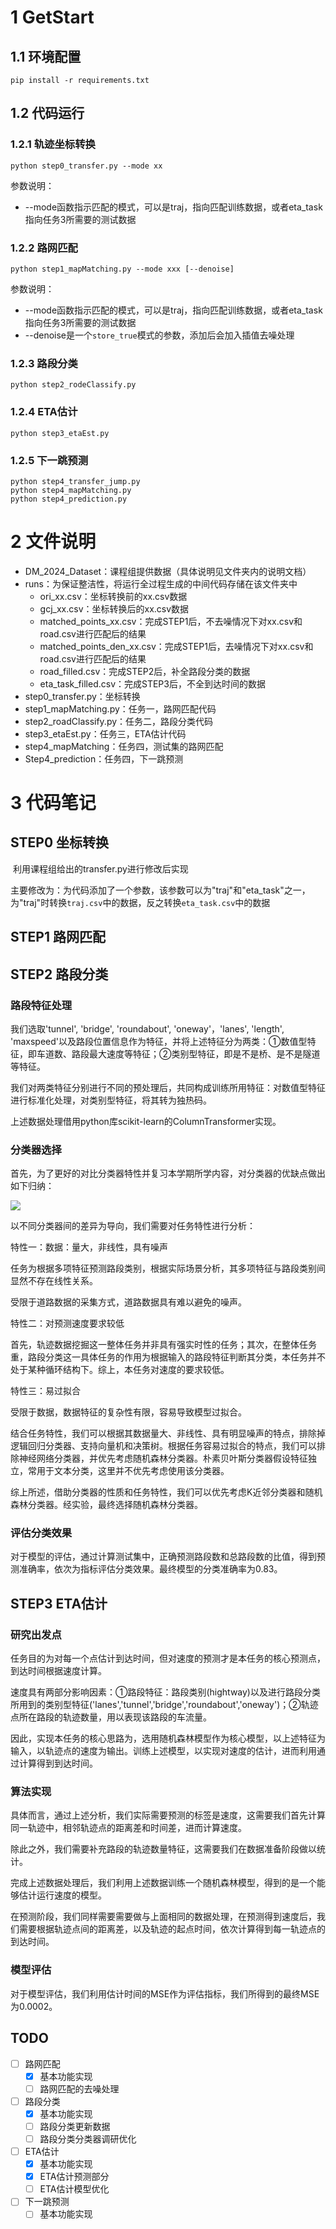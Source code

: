 

# 1 GetStart

## 1.1 环境配置

```
pip install -r requirements.txt
```

## 1.2 代码运行

### 1.2.1 轨迹坐标转换

```
python step0_transfer.py --mode xx
```

参数说明：

- --mode函数指示匹配的模式，可以是traj，指向匹配训练数据，或者eta_task指向任务3所需要的测试数据

### 1.2.2 路网匹配

```
python step1_mapMatching.py --mode xxx [--denoise]
```

参数说明：

- --mode函数指示匹配的模式，可以是traj，指向匹配训练数据，或者eta_task指向任务3所需要的测试数据
- --denoise是一个`store_true`模式的参数，添加后会加入插值去噪处理

### 1.2.3  路段分类

```
python step2_rodeClassify.py
```

### 1.2.4 ETA估计

```
python step3_etaEst.py
```

### 1.2.5 下一跳预测

```
python step4_transfer_jump.py
python step4_mapMatching.py
python step4_prediction.py
```



# 2 文件说明

- DM_2024_Dataset：课程组提供数据（具体说明见文件夹内的说明文档）
- runs：为保证整洁性，将运行全过程生成的中间代码存储在该文件夹中
  - ori_xx.csv：坐标转换前的xx.csv数据
  - gcj_xx.csv：坐标转换后的xx.csv数据
  - matched_points_xx.csv：完成STEP1后，不去噪情况下对xx.csv和road.csv进行匹配后的结果
  - matched_points_den_xx.csv：完成STEP1后，去噪情况下对xx.csv和road.csv进行匹配后的结果
  - road_filled.csv：完成STEP2后，补全路段分类的数据
  - eta_task_filled.csv：完成STEP3后，不全到达时间的数据
- step0_transfer.py：坐标转换
- step1_mapMatching.py：任务一，路网匹配代码
- step2_roadClassify.py：任务二，路段分类代码
- step3_etaEst.py：任务三，ETA估计代码
- step4_mapMatching：任务四，测试集的路网匹配
- Step4_prediction：任务四，下一跳预测

# 3 代码笔记

## STEP0 坐标转换

​		利用课程组给出的transfer.py进行修改后实现

​		主要修改为：为代码添加了一个参数，该参数可以为"traj"和"eta_task"之一，为"traj"时转换`traj.csv`中的数据，反之转换`eta_task.csv`中的数据

## STEP1 路网匹配

## STEP2 路段分类

### 路段特征处理

我们选取'tunnel', 'bridge', 'roundabout', 'oneway'，'lanes', 'length', 'maxspeed'以及路段位置信息作为特征，并将上述特征分为两类：①数值型特征，即车道数、路段最大速度等特征；②类别型特征，即是不是桥、是不是隧道等特征。

我们对两类特征分别进行不同的预处理后，共同构成训练所用特征：对数值型特征进行标准化处理，对类别型特征，将其转为独热码。

上述数据处理借用python库scikit-learn的ColumnTransformer实现。

### 分类器选择

首先，为了更好的对比分类器特性并复习本学期所学内容，对分类器的优缺点做出如下归纳：

![](file:////Users/shanhao/Library/Containers/com.kingsoft.wpsoffice.mac/Data/tmp/wps-shanhao/ksohtml//wps3.jpg)



以不同分类器间的差异为导向，我们需要对任务特性进行分析：

特性一：数据：量大，非线性，具有噪声

任务为根据多项特征预测路段类别，根据实际场景分析，其多项特征与路段类别间显然不存在线性关系。

受限于道路数据的采集方式，道路数据具有难以避免的噪声。

特性二：对预测速度要求较低

首先，轨迹数据挖掘这一整体任务并非具有强实时性的任务；其次，在整体任务重，路段分类这一具体任务的作用为根据输入的路段特征判断其分类，本任务并不处于某种循环结构下。综上，本任务对速度的要求较低。

特性三：易过拟合

受限于数据，数据特征的复杂性有限，容易导致模型过拟合。

 

结合任务特性，我们可以根据其数据量大、非线性、具有明显噪声的特点，排除掉逻辑回归分类器、支持向量机和决策树。根据任务容易过拟合的特点，我们可以排除神经网络分类器，并优先考虑随机森林分类器。朴素贝叶斯分类器假设特征独立，常用于文本分类，这里并不优先考虑使用该分类器。

综上所述，借助分类器的性质和任务特性，我们可以优先考虑K近邻分类器和随机森林分类器。经实验，最终选择随机森林分类器。

### 评估分类效果

对于模型的评估，通过计算测试集中，正确预测路段数和总路段数的比值，得到预测准确率，依次为指标评估分类效果。最终模型的分类准确率为0.83。

## STEP3 ETA估计

### 研究出发点

任务目的为对每一个点估计到达时间，但对速度的预测才是本任务的核心预测点，到达时间根据速度计算。

速度具有两部分影响因素：①路段特征：路段类别(hightway)以及进行路段分类所用到的类别型特征('lanes','tunnel','bridge','roundabout','oneway')；②轨迹点所在路段的轨迹数量，用以表现该路段的车流量。

因此，实现本任务的核心思路为，选用随机森林模型作为核心模型，以上述特征为输入，以轨迹点的速度为输出。训练上述模型，以实现对速度的估计，进而利用通过计算得到到达时间。

### 算法实现

具体而言，通过上述分析，我们实际需要预测的标签是速度，这需要我们首先计算同一轨迹中，相邻轨迹点的距离差和时间差，进而计算速度。

除此之外，我们需要补充路段的轨迹数量特征，这需要我们在数据准备阶段做以统计。

完成上述数据处理后，我们利用上述数据训练一个随机森林模型，得到的是一个能够估计运行速度的模型。

在预测阶段，我们同样需要需要做与上面相同的数据处理，在预测得到速度后，我们需要根据轨迹点间的距离差，以及轨迹的起点时间，依次计算得到每一轨迹点的到达时间。

### 模型评估

对于模型评估，我们利用估计时间的MSE作为评估指标，我们所得到的最终MSE为0.0002。





## TODO

- [ ] 路网匹配
  - [x] 基本功能实现
  - [ ] 路网匹配的去噪处理
- [ ] 路段分类
  - [x] 基本功能实现
  - [ ] 路段分类更新数据
  - [ ] 路段分类分类器调研优化
- [ ] ETA估计
  - [x] 基本功能实现
  - [x] ETA估计预测部分
  - [ ] ETA估计模型优化
- [ ] 下一跳预测
  - [ ] 基本功能实现